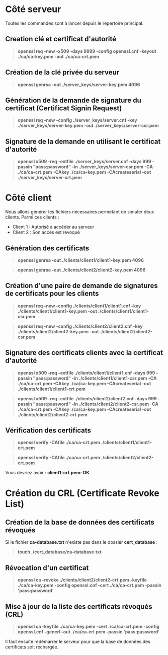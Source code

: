 # Côté serveur

Toutes les commandes sont à lancer depuis le répertoire principal.

## Creation clé et certificat d'autorité
> **openssl req -new -x509 -days 9999 -config openssl.cnf -keyout ./ca/ca-key.pem -out ./ca/ca-crt.pem**

## Création de la clé privée du serveur
> **openssl genrsa -out ./server_keys/server-key.pem 4096**

## Génération de la demande de signature du certificat (Certificat Signin Request)
> **openssl req -new -config ./server_keys/server.cnf -key ./server_keys/server-key.pem -out ./server_keys/server-csr.pem**

## Signature de la demande en utilisant le certificat d'autorité
> **openssl x509 -req -extfile ./server_keys/server.cnf -days 999 -passin "pass:password" -in ./server_keys/server-csr.pem -CA ./ca/ca-crt.pem -CAkey ./ca/ca-key.pem -CAcreateserial -out ./server_keys/server-crt.pem**

# Côté client

Nous allons générer les fichiers nécessaires permetant de simuler deux clients.
Parmi ces clients :
- Client 1 : Autorisé à accéder au serveur
- Client 2 : Son accès est révoqué

## Génération des certificats
> **openssl genrsa -out ./clients/client1/client1-key.pem 4096**

> **openssl genrsa -out ./clients/client2/client2-key.pem 4096**

## Création d'une paire de demande de signatures de certificats pour les clients
> **openssl req -new -config ./clients/client1/client1.cnf -key ./clients/client1/client1-key.pem -out ./clients/client1/client1-csr.pem**

> **openssl req -new -config ./clients/client2/client2.cnf -key ./clients/client2/client2-key.pem -out ./clients/client2/client2-csr.pem**

## Signature des certificats clients avec la certificat d'autorité
> **openssl x509 -req -extfile ./clients/client1/client1.cnf -days 999 -passin "pass:password" -in ./clients/client1/client1-csr.pem -CA ./ca/ca-crt.pem -CAkey ./ca/ca-key.pem -CAcreateserial -out ./clients/client1/client1-crt.pem**

> **openssl x509 -req -extfile ./clients/client2/client2.cnf -days 999 -passin "pass:password" -in ./clients/client2/client2-csr.pem -CA ./ca/ca-crt.pem -CAkey ./ca/ca-key.pem -CAcreateserial -out ./clients/client2/client2-crt.pem**

## Vérification des certificats
> **openssl verify -CAfile ./ca/ca-crt.pem ./clients/client1/client1-crt.pem**

> **openssl verify -CAfile ./ca/ca-crt.pem ./clients/client2/client2-crt.pem**

Vous devriez avoir : **client1-crt.pem: OK**

# Création du CRL (Certificate Revoke List)

## Création de la base de données des certificats révoqués

Si le fichier **ca-database.txt** n'existe pas dans le dossier **cert_database** :
> **touch ./cert_database/ca-database.txt**

## Révocation d'un certificat
> **openssl ca -revoke ./clients/client2/client2-crt.pem -keyfile ./ca/ca-key.pem -config openssl.cnf -cert ./ca/ca-crt.pem -passin 'pass:password'**

## Mise à jour de la liste des certificats révoqués (CRL)
> **openssl ca -keyfile ./ca/ca-key.pem -cert ./ca/ca-crt.pem -config openssl.cnf -gencrl -out ./ca/ca-crl.pem -passin 'pass:password'**

Il faut ensuite redémarrer le serveur pour que la base de données des certificats soit rechargée.